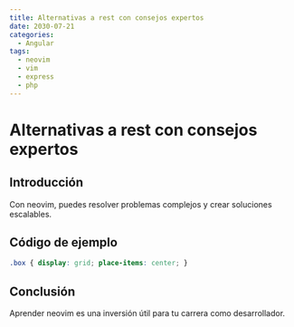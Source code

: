 ```yaml
---
title: Alternativas a rest con consejos expertos
date: 2030-07-21
categories:
  - Angular
tags:
  - neovim
  - vim
  - express
  - php
---
```


# Alternativas a rest con consejos expertos

## Introducción

Con neovim, puedes resolver problemas complejos y crear soluciones escalables.

## Código de ejemplo

```css
.box { display: grid; place-items: center; }
```

## Conclusión

Aprender neovim es una inversión útil para tu carrera como desarrollador.
